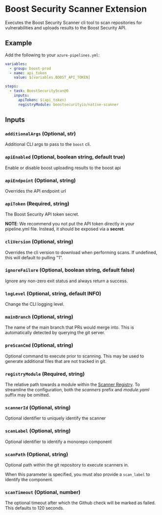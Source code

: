 # Boost Security Scanner Extension

Executes the Boost Security Scanner cli tool to scan repositories for
vulnerabilities and uploads results to the Boost Security API.

## Example

Add the following to your `azure-pipelines.yml`:

```yml
variables:
  - group: boost-prod
  - name: api_token
    value: $[variables.BOOST_API_TOKEN]

steps:
  - task: BoostSecurityScan@0
    inputs:
      apiToken: $(api_token)
      registryModule: boostsecurityio/native-scanner
```

## Inputs

### `additionalArgs` (Optional, str)

Additional CLI args to pass to the `boost` cli.

### `apiEnabled` (Optional, boolean string, default true)

Enable or disable boost uploading results to the boost api

### `apiEndpoint` (Optional, string)

Overrides the API endpoint url

### `apiToken` (Required, string)

The Boost Security API token secret.

**NOTE**: We recommend you not put the API token directly in your pipeline.yml
file. Instead, it should be exposed via a **secret**.

### `cliVersion` (Optional, string)

Overrides the cli version to download when performing scans. If undefined,
this will default to pulling "1".

### `ignoreFailure` (Optional, boolean string, default false)

Ignore any non-zero exit status and always return a success.

### `logLevel` (Optional, string, default INFO)

Change the CLI logging level.

### `mainBranch` (Optional, string)

The name of the main branch that PRs would merge into. This is automatically
detected by querying the git server.

### `preScanCmd` (Optional, string)

Optional command to execute prior to scanning. This may be used to generate
additional files that are not tracked in git.

### `registryModule` (Required, string)

The relative path towards a module within the [Scanner Registry](https://github.com/boostsecurityio/scanner-registry).
To streamline the configuration, both the _scanners_ prefix and _module.yaml_ suffix may be omitted.

### `scannerId` (Optional, string)

Optional identifier to uniquely identify the scanner

### `scanLabel` (Optional, string)

Optional identifier to identify a monorepo component

### `scanPath` (Optional, string)

Optional path within the git repository to execute scanners in.

When this parameter is specified, you must also provide a `scan_label` to identify the component.

### `scanTimeout` (Optional, number)

The optional timeout after which the Github check will be marked as failed. This defaults to 120 seconds.

